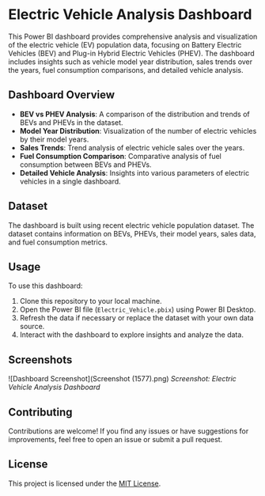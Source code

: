 # Electric Vehicle Analysis Dashboard

This Power BI dashboard provides comprehensive analysis and visualization of the electric vehicle (EV) population data, focusing on Battery Electric Vehicles (BEV) and Plug-in Hybrid Electric Vehicles (PHEV). The dashboard includes insights such as vehicle model year distribution, sales trends over the years, fuel consumption comparisons, and detailed vehicle analysis.

## Dashboard Overview

- **BEV vs PHEV Analysis**: A comparison of the distribution and trends of BEVs and PHEVs in the dataset.
- **Model Year Distribution**: Visualization of the number of electric vehicles by their model years.
- **Sales Trends**: Trend analysis of electric vehicle sales over the years.
- **Fuel Consumption Comparison**: Comparative analysis of fuel consumption between BEVs and PHEVs.
- **Detailed Vehicle Analysis**: Insights into various parameters of electric vehicles in a single dashboard.

## Dataset

The dashboard is built using recent electric vehicle population dataset. The dataset contains information on BEVs, PHEVs, their model years, sales data, and fuel consumption metrics.

## Usage

To use this dashboard:

1. Clone this repository to your local machine.
2. Open the Power BI file (`Electric_Vehicle.pbix`) using Power BI Desktop.
3. Refresh the data if necessary or replace the dataset with your own data source.
4. Interact with the dashboard to explore insights and analyze the data.

## Screenshots

![Dashboard Screenshot](Screenshot (1577).png)
*Screenshot: Electric Vehicle Analysis Dashboard*

## Contributing

Contributions are welcome! If you find any issues or have suggestions for improvements, feel free to open an issue or submit a pull request.

## License

This project is licensed under the [MIT License](LICENSE).
